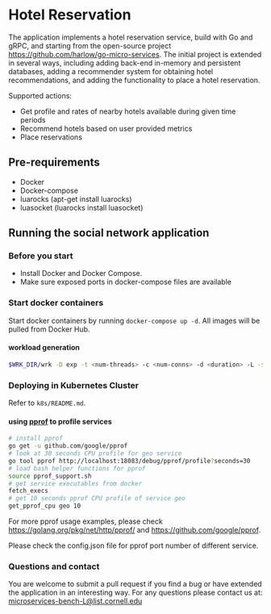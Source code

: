 # Hotel Reservation

The application implements a hotel reservation service, build with Go and gRPC, and starting from the open-source project https://github.com/harlow/go-micro-services. The initial project is extended in several ways, including adding back-end in-memory and persistent databases, adding a recommender system for obtaining hotel recommendations, and adding the functionality to place a hotel reservation. 

<!-- ## Application Structure -->

<!-- ![Social Network Architecture](socialNet_arch.png) -->

Supported actions: 
* Get profile and rates of nearby hotels available during given time periods
* Recommend hotels based on user provided metrics
* Place reservations

## Pre-requirements
- Docker
- Docker-compose
- luarocks (apt-get install luarocks)
- luasocket (luarocks install luasocket)

## Running the social network application
### Before you start
- Install Docker and Docker Compose.
- Make sure exposed ports in docker-compose files are available 

### Start docker containers
Start docker containers by running `docker-compose up -d`. All images will be 
pulled from Docker Hub.

#### workload generation
```bash
$WRK_DIR/wrk -D exp -t <num-threads> -c <num-conns> -d <duration> -L -s ./wrk2_lua_scripts/mixed-workload_type_1.lua http://x.x.x.x:5000 -R <reqs-per-sec>
```

### Deploying in Kubernetes Cluster
Refer to `k8s/README.md`.
#### using [pprof](https://github.com/google/pprof "pprof") to profile  services
```bash
# install pprof
go get -u github.com/google/pprof
# look at 30 seconds CPU profile for geo service
go tool pprof http://localhost:18083/debug/pprof/profile?seconds=30
# load bash helper functions for pprof
source pprof_support.sh
# get service executables from docker
fetch_execs
# get 10 seconds pprof CPU profile of service geo
get_pprof_cpu geo 10
```
For more pprof usage examples, please check https://golang.org/pkg/net/http/pprof/ and https://github.com/google/pprof.

Please check the config.json file for pprof port number of different service.

### Questions and contact

You are welcome to submit a pull request if you find a bug or have extended the application in an interesting way. For any questions please contact us at: <microservices-bench-L@list.cornell.edu>
